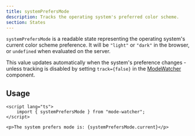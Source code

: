 ```yaml
---
title: systemPrefersMode
description: Tracks the operating system's preferred color scheme.
section: States
---
```


`systemPrefersMode` is a readable state representing the operating system's current color scheme preference.
It will be `"light"` or `"dark"` in the browser, or `undefined` when evaluated on the server.

This value updates automatically when the system's preference changes - unless tracking is disabled by setting `track={false}` in the [ModeWatcher](/docs/components/mode-watcher) component.

## Usage

```svelte
<script lang="ts">
	import { systemPrefersMode } from "mode-watcher";
</script>

<p>The system prefers mode is: {systemPrefersMode.current}</p>
```
